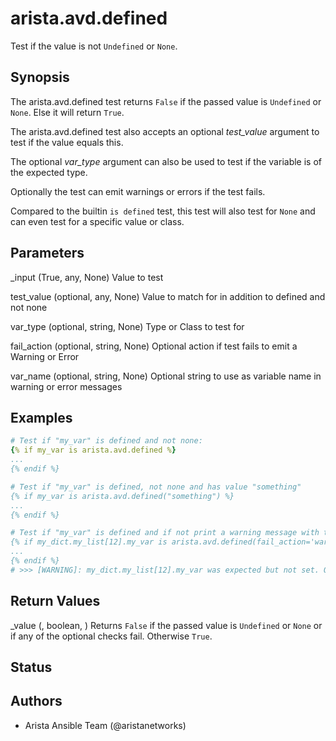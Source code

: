 # arista.avd.defined

Test if the value is not <code>Undefined</code> or <code>None</code>\.

## Synopsis

The arista\.avd\.defined test returns <code>False</code> if the passed value is <code>Undefined</code> or <code>None</code>\. Else it will return <code>True</code>\.

The arista\.avd\.defined test also accepts an optional <em>test\_value</em> argument to test if the value equals this\.

The optional <em>var\_type</em> argument can also be used to test if the variable is of the expected type\.

Optionally the test can emit warnings or errors if the test fails\.

Compared to the builtin <code>is defined</code> test\, this test will also test for <code>None</code> and can even test for a specific value or class\.

## Parameters

  _input (True, any, None)
    Value to test

  test_value (optional, any, None)
    Value to match for in addition to defined and not none

  var_type (optional, string, None)
    Type or Class to test for

  fail_action (optional, string, None)
    Optional action if test fails to emit a Warning or Error

  var_name (optional, string, None)
    Optional string to use as variable name in warning or error messages

## Examples

```yaml
# Test if "my_var" is defined and not none:
{% if my_var is arista.avd.defined %}
...
{% endif %}

# Test if "my_var" is defined, not none and has value "something"
{% if my_var is arista.avd.defined("something") %}
...
{% endif %}

# Test if "my_var" is defined and if not print a warning message with the variable name
{% if my_dict.my_list[12].my_var is arista.avd.defined(fail_action='warning', var_name='my_dict.my_list[12].my_var' %}
...
{% endif %}
# >>> [WARNING]: my_dict.my_list[12].my_var was expected but not set. Output may be incorrect or incomplete!
```

## Return Values

  _value (, boolean, )
    Returns <code>False</code> if the passed value is <code>Undefined</code> or <code>None</code> or if any of the optional checks fail\. Otherwise <code>True</code>\.

## Status

## Authors

- Arista Ansible Team (@aristanetworks)
